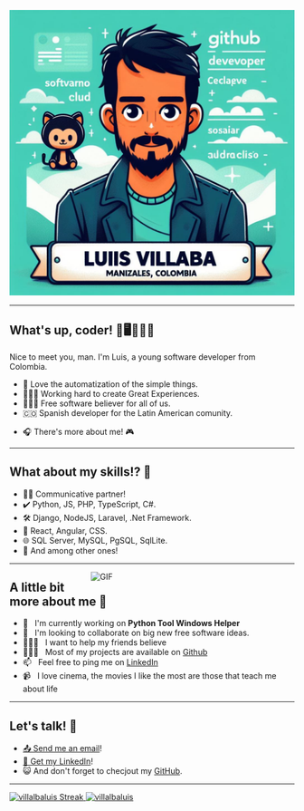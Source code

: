![1708124188203](image/README/1708124188203.png)

---

## What's up, coder! 👋🖥️🙇🏾‍♂️

Nice to meet you, man. I'm Luis, a young software developer from Colombia.

- 🤖 Love the automatization of the simple things.
- 👨🏾‍💻 Working hard to create Great Experiences.
- 👨🏾‍🏫 Free software believer for all of us.
- 🇨🇴 Spanish developer for the Latin American comunity.

+ 🎧 There's more about me! 🎮

---

## What about my skills!? 🎯

* 👌🏾 Communicative partner!
* ✔️ Python, JS, PHP, TypeScript, C#.
* 🛠️ Django, NodeJS,  Laravel,  .Net Framework.
* 🏡 React, Angular, CSS.
* 🌐 SQL Server, MySQL, PgSQL, SqlLite.
* 📎 And among other ones!

---

<img align="right" alt="GIF" src="https://images.squarespace-cdn.com/content/v1/5769fc401b631bab1addb2ab/1541580611624-TE64QGKRJG8SWAIUS7NS/ke17ZwdGBToddI8pDm48kPoswlzjSVMM-SxOp7CV59BZw-zPPgdn4jUwVcJE1ZvWQUxwkmyExglNqGp0IvTJZamWLI2zvYWH8K3-s_4yszcp2ryTI0HqTOaaUohrI8PI6FXy8c9PWtBlqAVlUS5izpdcIXDZqDYvprRqZ29Pw0o/coding-freak.gif" width="360px"/>

## A little bit more about me 🧐

- 📁 &nbsp; I'm currently working on **Python Tool Windows Helper**
- 🤝 &nbsp; I'm looking to collaborate on big new free software ideas.
- 🙇🏾‍♂️ &nbsp; I want to help my friends believe
- 👨🏻‍💻 &nbsp; Most of my projects are available on [Github](https://github.com/villalbaluis)
- 📫 &nbsp; Feel free to ping me on [LinkedIn](https://www.linkedin.com/in/villalbaluiz/)
- 📹 &nbsp; I love cinema, the movies I like the most are those that teach me about life

---

## Let's talk! 📨

* [📤 Send me an email](mailto:luisvillalba244@gmail.com)!
* [📱 Get my LinkedIn](https://www.linkedin.com/in/villalbaluiz/)!
* 😺 And don't forget  to checjout my [GitHub](https://github.com/villalbaluis).

---



<a href="https://github.com/villalbaluis">
<img src="https://github-readme-streak-stats.herokuapp.com/?user=villalbaluis&theme=tokyonight&hide_border=true" height="180em" alt="villalbaluis Streak"/>
<img height="180em" src="https://github-readme-stats.vercel.app/api/top-langs?username=villalbaluis&show_icons=true&locale=en&layout=compact&theme=tokyonight" alt="villalbaluis" /></a>
